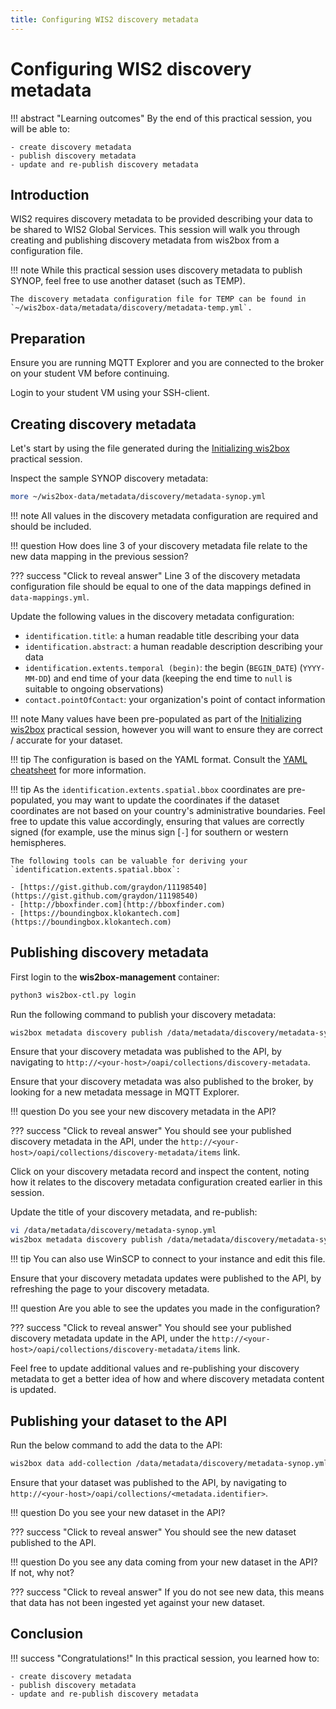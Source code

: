 ```yaml
---
title: Configuring WIS2 discovery metadata
---
```


# Configuring WIS2 discovery metadata

!!! abstract "Learning outcomes"
    By the end of this practical session, you will be able to:

    - create discovery metadata
    - publish discovery metadata
    - update and re-publish discovery metadata

## Introduction

WIS2 requires discovery metadata to be provided describing
your data to be shared to WIS2 Global Services.  This session will walk you through creating and publishing
discovery metadata from wis2box from a configuration file.

!!! note
    While this practical session uses discovery metadata to publish SYNOP, feel free to use another dataset (such as TEMP).

    The discovery metadata configuration file for TEMP can be found in `~/wis2box-data/metadata/discovery/metadata-temp.yml`.


## Preparation

Ensure you are running MQTT Explorer and you are connected to the broker on your student VM before continuing.

Login to your student VM using your SSH-client.

## Creating discovery metadata

Let's start by using the file generated during the [Initializing wis2box](../initializing-wis2box) practical session.

Inspect the sample SYNOP discovery metadata:

```bash
more ~/wis2box-data/metadata/discovery/metadata-synop.yml
```

!!! note
    All values in the discovery metadata configuration are required and should be included.

!!! question
    How does line 3 of your discovery metadata file relate to the new data mapping in the previous session?

??? success "Click to reveal answer"
    Line 3 of the discovery metadata configuration file should be equal to one of the data mappings defined in `data-mappings.yml`.

Update the following values in the discovery metadata configuration:

- `identification.title`: a human readable title describing your data
- `identification.abstract`: a human readable description describing your data
- `identification.extents.temporal (begin)`: the begin (`BEGIN_DATE`) (`YYYY-MM-DD`) and end time of your data (keeping the end time to `null` is suitable to ongoing observations)
- `contact.pointOfContact`: your organization's point of contact information

!!! note
    Many values have been pre-populated as part of the [Initializing wis2box](../initializing-wis2box) practical session, however you will want to ensure they are correct / accurate for your dataset.

!!! tip
    The configuration is based on the YAML format.  Consult the [YAML cheatsheet](../cheatsheets/yaml.md) for more information.

!!! tip
    As the `identification.extents.spatial.bbox` coordinates are pre-populated, you may want to update the coordinates if the dataset coordinates are not based on your country's administrative boundaries.  Feel free to update this value accordingly, ensuring that values are correctly signed (for example, use the minus sign [`-`] for southern or western hemispheres.

    The following tools can be valuable for deriving your `identification.extents.spatial.bbox`:

    - [https://gist.github.com/graydon/11198540](https://gist.github.com/graydon/11198540)
    - [http://bboxfinder.com](http://bboxfinder.com)
    - [https://boundingbox.klokantech.com](https://boundingbox.klokantech.com)

## Publishing discovery metadata

First login to the **wis2box-management** container:

```bash
python3 wis2box-ctl.py login
```

Run the following command to publish your discovery metadata:

```bash
wis2box metadata discovery publish /data/metadata/discovery/metadata-synop.yml
```

Ensure that your discovery metadata was published to the API, by navigating to `http://<your-host>/oapi/collections/discovery-metadata`.

Ensure that your discovery metadata was also published to the broker, by looking for a new metadata message in MQTT Explorer.

!!! question
    Do you see your new discovery metadata in the API?

??? success "Click to reveal answer"
    You should see your published discovery metadata in the API, under the `http://<your-host>/oapi/collections/discovery-metadata/items` link.

Click on your discovery metadata record and inspect the content, noting how it relates to the discovery metadata configuration created earlier in this session.

Update the title of your discovery metadata, and re-publish:

```bash
vi /data/metadata/discovery/metadata-synop.yml
wis2box metadata discovery publish /data/metadata/discovery/metadata-synop.yml
```

!!! tip
   You can also use WinSCP to connect to your instance and edit this file.

Ensure that your discovery metadata updates were published to the API, by refreshing the page to your discovery metadata.

!!! question
    Are you able to see the updates you made in the configuration?

??? success "Click to reveal answer"
    You should see your published discovery metadata update in the API, under the `http://<your-host>/oapi/collections/discovery-metadata/items` link.

Feel free to update additional values and re-publishing your discovery metadata to get a better idea of how and where discovery metadata content is updated.

## Publishing your dataset to the API

Run the below command to add the data to the API:

```bash
wis2box data add-collection /data/metadata/discovery/metadata-synop.yml
```

Ensure that your dataset was published to the API, by navigating to `http://<your-host>/oapi/collections/<metadata.identifier>`.

!!! question
    Do you see your new dataset in the API?

??? success "Click to reveal answer"
    You should see the new dataset published to the API.

!!! question
    Do you see any data coming from your new dataset in the API?  If not, why not?

??? success "Click to reveal answer"
    If you do not see new data, this means that data has not been ingested yet against your new dataset.

## Conclusion

!!! success "Congratulations!"
    In this practical session, you learned how to:

    - create discovery metadata
    - publish discovery metadata
    - update and re-publish discovery metadata
